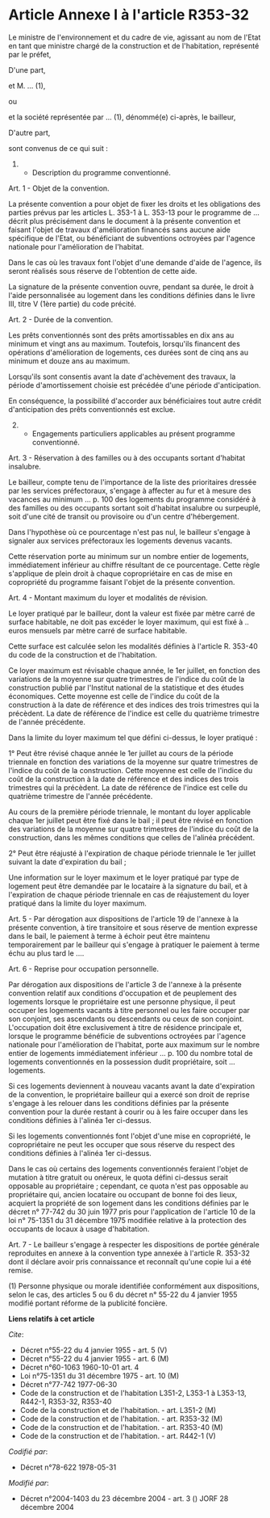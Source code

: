 # Article Annexe I à l'article R353-32

Le ministre de l'environnement et du cadre de vie, agissant au nom de l'Etat en tant que ministre chargé de la construction
et de l'habitation, représenté par le préfet,

D'une part,

et M. ... (1),

ou

et la société représentée par ... (1), dénommé(e) ci-après, le bailleur,

D'autre part,

sont convenus de ce qui suit :

1. - Description du programme conventionné.

Art. 1 - Objet de la convention.

La présente convention a pour objet de fixer les droits et les obligations des parties prévus par les articles L. 353-1 à L.
353-13 pour le programme de ... décrit plus précisément dans le document à la présente convention et faisant l'objet de
travaux d'amélioration financés sans aucune aide spécifique de l'Etat, ou bénéficiant de subventions octroyées par l'agence
nationale pour l'amélioration de l'habitat.

Dans le cas où les travaux font l'objet d'une demande d'aide de l'agence, ils seront réalisés sous réserve de l'obtention de
cette aide.

La signature de la présente convention ouvre, pendant sa durée, le droit à l'aide personnalisée au logement dans les
conditions définies dans le livre III, titre V (1ère partie) du code précité.

Art. 2 - Durée de la convention.

Les prêts conventionnés sont des prêts amortissables en dix ans au minimum et vingt ans au maximum. Toutefois, lorsqu'ils
financent des opérations d'amélioration de logements, ces durées sont de cinq ans au minimum et douze ans au maximum.

Lorsqu'ils sont consentis avant la date d'achèvement des travaux, la période d'amortissement choisie est précédée d'une
période d'anticipation.

En conséquence, la possibilité d'accorder aux bénéficiaires tout autre crédit d'anticipation des prêts conventionnés est
exclue.

2. - Engagements particuliers applicables au présent programme conventionné.

Art. 3 - Réservation à des familles ou à des occupants sortant d'habitat insalubre.

Le bailleur, compte tenu de l'importance de la liste des prioritaires dressée par les services préfectoraux, s'engage à
affecter au fur et à mesure des vacances au minimum ... p. 100 des logements du programme considéré à des familles ou des
occupants sortant soit d'habitat insalubre ou surpeuplé, soit d'une cité de transit ou provisoire ou d'un centre
d'hébergement.

Dans l'hypothèse où ce pourcentage n'est pas nul, le bailleur s'engage à signaler aux services préfectoraux les logements
devenus vacants.

Cette réservation porte au minimum sur un nombre entier de logements, immédiatement inférieur au chiffre résultant de ce
pourcentage. Cette règle s'applique de plein droit à chaque copropriétaire en cas de mise en copropriété du programme faisant
l'objet de la présente convention.

Art. 4 - Montant maximum du loyer et modalités de révision.

Le loyer pratiqué par le bailleur, dont la valeur est fixée par mètre carré de surface habitable, ne doit pas excéder le
loyer maximum, qui est fixé à .. euros mensuels par mètre carré de surface habitable.

Cette surface est calculée selon les modalités définies à l'article R. 353-40 du code de la construction et de l'habitation.

Ce loyer maximum est révisable chaque année, le 1er juillet, en fonction des variations de la moyenne sur quatre trimestres
de l'indice du coût de la construction publié par l'Institut national de la statistique et des études économiques. Cette
moyenne est celle de l'indice du coût de la construction à la date de référence et des indices des trois trimestres qui la
précèdent. La date de référence de l'indice est celle du quatrième trimestre de l'année précédente.

Dans la limite du loyer maximum tel que défini ci-dessus, le loyer pratiqué :

1° Peut être révisé chaque année le 1er juillet au cours de la période triennale en fonction des variations de la moyenne sur
quatre trimestres de l'indice du coût de la construction. Cette moyenne est celle de l'indice du coût de la construction à la
date de référence et des indices des trois trimestres qui la précèdent. La date de référence de l'indice est celle du
quatrième trimestre de l'année précédente.

Au cours de la première période triennale, le montant du loyer applicable chaque 1er juillet peut être fixé dans le bail ; il
peut être révisé en fonction des variations de la moyenne sur quatre trimestres de l'indice du coût de la construction, dans
les mêmes conditions que celles de l'alinéa précédent.

2° Peut être réajusté à l'expiration de chaque période triennale le 1er juillet suivant la date d'expiration du bail ;

Une information sur le loyer maximum et le loyer pratiqué par type de logement peut être demandée par le locataire à la
signature du bail, et à l'expiration de chaque période triennale en cas de réajustement du loyer pratiqué dans la limite du
loyer maximum.

Art. 5 - Par dérogation aux dispositions de l'article 19 de l'annexe à la présente convention, à tire transitoire et sous
réserve de mention expresse dans le bail, le paiement à terme à échoir peut être maintenu temporairement par le bailleur qui
s'engage à pratiquer le paiement à terme échu au plus tard le ....

Art. 6 - Reprise pour occupation personnelle.

Par dérogation aux dispositions de l'article 3 de l'annexe à la présente convention relatif aux conditions d'occupation et de
peuplement des logements lorsque le propriétaire est une personne physique, il peut occuper les logements vacants à titre
personnel ou les faire occuper par son conjoint, ses ascendants ou descendants ou ceux de son conjoint. L'occupation doit
être exclusivement à titre de résidence principale et, lorsque le programme bénéficie de subventions octroyées par l'agence
nationale pour l'amélioration de l'habitat, porte aux maximum sur le nombre entier de logements immédiatement inférieur ...
p. 100 du nombre total de logements conventionnés en la possession dudit propriétaire, soit ... logements.

Si ces logements deviennent à nouveau vacants avant la date d'expiration de la convention, le propriétaire bailleur qui a
exercé son droit de reprise s'engage à les relouer dans les conditions définies par la présente convention pour la durée
restant à courir ou à les faire occuper dans les conditions définies à l'alinéa 1er ci-dessus.

Si les logements conventionnés font l'objet d'une mise en copropriété, le copropriétaire ne peut les occuper que sous réserve
du respect des conditions définies à l'alinéa 1er ci-dessus.

Dans le cas où certains des logements conventionnés feraient l'objet de mutation à titre gratuit ou onéreux, le quota défini
ci-dessus serait opposable au propriétaire ; cependant, ce quota n'est pas opposable au propriétaire qui, ancien locataire ou
occupant de bonne foi des lieux, acquiert la propriété de son logement dans les conditions définies par le décret n° 77-742
du 30 juin 1977 pris pour l'application de l'article 10 de la loi n° 75-1351 du 31 décembre 1975 modifiée relative à la
protection des occupants de locaux à usage d'habitation.

Art. 7 - Le bailleur s'engage à respecter les dispositions de portée générale reproduites en annexe à la convention type
annexée à l'article R. 353-32 dont il déclare avoir pris connaissance et reconnaît qu'une copie lui a été remise.

(1) Personne physique ou morale identifiée conformément aux dispositions, selon le cas, des articles 5 ou 6 du décret n°
55-22 du 4 janvier 1955 modifié portant réforme de la publicité foncière.

**Liens relatifs à cet article**

_Cite_:

  - Décret n°55-22 du 4 janvier 1955 - art. 5 (V)
  - Décret n°55-22 du 4 janvier 1955 - art. 6 (M)
  - Décret n°60-1063 1960-10-01 art. 4
  - Loi n°75-1351 du 31 décembre 1975 - art. 10 (M)
  - Décret n°77-742 1977-06-30
  - Code de la construction et de l'habitation L351-2, L353-1 à L353-13, R442-1, R353-32, R353-40
  - Code de la construction et de l'habitation. - art. L351-2 (M)
  - Code de la construction et de l'habitation. - art. R353-32 (M)
  - Code de la construction et de l'habitation. - art. R353-40 (M)
  - Code de la construction et de l'habitation. - art. R442-1 (V)

_Codifié par_:

  - Décret n°78-622 1978-05-31

_Modifié par_:

  - Décret n°2004-1403 du 23 décembre 2004 - art. 3 () JORF 28 décembre 2004
